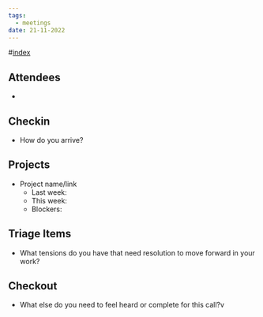 ```yaml
---
tags:
  - meetings
date: 21-11-2022
---
```

#[index](notes/general-circle/old-gc-meetings/index.md) 
## Attendees
- 

## Checkin
- How do you arrive?

## Projects
- Project name/link
	- Last week:
	- This week:
	- Blockers:

## Triage Items
- What tensions do you have that need resolution to move forward in your work?

## Checkout
- What else do you need to feel heard or complete for this call?v
